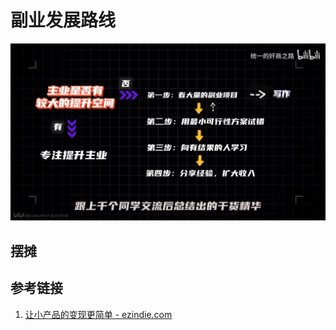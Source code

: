 # 副业发展路线


![](resources/images/2980d86f9b0fbf2c4976e55fee51592.jpg)

## 摆摊



## 参考链接
1. [让小产品的变现更简单 - ezindie.com](https://www.ezindie.com/)